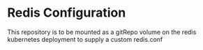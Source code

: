 # Redis Configuration

This repository is to be mounted as a gitRepo volume on the redis kubernetes deployment to supply a custom redis.conf
